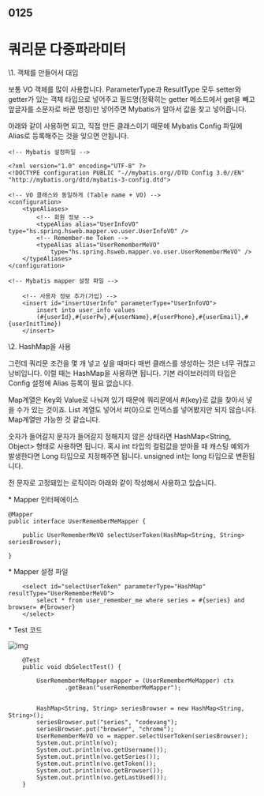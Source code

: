 ## 0125

# 쿼리문 다중파라미터



\1. 객체를 만들어서 대입

 

보통 VO 객체를 많이 사용합니다. ParameterType과 ResultType 모두 setter와 getter가 있는 객체 타입으로 넣어주고 필드명(정확히는 getter 메소드에서 get을 빼고 앞글자를 소문자로 바꾼 명칭)만 넣어주면 Mybatis가 알아서 값을 찾고 넣어줍니다. 

 

아래와 같이 사용하면 되고, 직접 만든 클래스이기 때문에 Mybatis Config 파일에 Alias로 등록해주는 것을 잊으면 안됩니다.

 

```
<!-- Mybatis 설정파일 -->

<?xml version="1.0" encoding="UTF-8" ?>
<!DOCTYPE configuration PUBLIC "-//mybatis.org//DTD Config 3.0//EN" 
"http://mybatis.org/dtd/mybatis-3-config.dtd">

<!-- VO 클래스와 동일하게 (Table name + VO) -->
<configuration>
	<typeAliases>
		<!-- 회원 정보 -->
		<typeAlias alias="UserInfoVO" type="hs.spring.hsweb.mapper.vo.user.UserInfoVO" />
		<!-- Remember-me Token -->
		<typeAlias alias="UserRememberMeVO"
			type="hs.spring.hsweb.mapper.vo.user.UserRememberMeVO" />
	</typeAliases>
</configuration>
```

 

```
<!-- Mybatis mapper 설정 파일 -->

	<!-- 사용자 정보 추가(가입) -->
	<insert id="insertUserInfo" parameterType="UserInfoVO">
		insert into user_info values
		(#{userId},#{userPw},#{userName},#{userPhone},#{userEmail},#{userInitTime})
	</insert>
```

 

 

 

\2. HashMap을 사용

 

그런데 쿼리문 조건을 몇 개 넣고 싶을 때마다 매번 클래스를 생성하는 것은 너무 귀찮고 낭비입니다. 이럴 때는 HashMap을 사용하면 됩니다. 기본 라이브러리의 타입은 Config 설정에 Alias 등록이 필요 없습니다.

 

Map계열은 Key와 Value로 나눠져 있기 때문에 쿼리문에서 #{key}로 값을 찾아서 넣을 수가 있는 것이죠. List 계열도 넣어서 #{0}으로 인덱스를 넣어봤지만 되지 않습니다. Map계열만 가능한 것 같습니다. 

 

숫자가 들어갈지 문자가 들어갈지 정해지지 않은 상태라면 HashMap<String, Object> 형태로 사용하면 됩니다. 혹시 int 타입의 컬럼값을 받아올 때 캐스팅 예외가 발생한다면 Long 타입으로 지정해주면 됩니다. unsigned int는 long 타입으로 변환됩니다.

 

전 문자로 고정돼있는 로직이라 아래와 같이 작성해서 사용하고 있습니다.

 

 

\* Mapper 인터페에이스

```
@Mapper
public interface UserRememberMeMapper {

	public UserRememberMeVO selectUserToken(HashMap<String, String> seriesBrowser);
	
}
```

 

\* Mapper 설정 파일

```
	<select id="selectUserToken" parameterType="HashMap" resultType="UserRememberMeVO">
		select * from user_remember_me where series = #{series} and browser= #{browser}
	</select>
```

 

\* Test 코드

 



![img](https://blog.kakaocdn.net/dn/x8KPv/btqC7qvnxpJ/wRFdSFCVjzLbB9C5ydEWVk/img.png)



```
	@Test
	public void dbSelectTest() {

		UserRememberMeMapper mapper = (UserRememberMeMapper) ctx
				.getBean("userRememberMeMapper");


		HashMap<String, String> seriesBrowser = new HashMap<String, String>(); 
		seriesBrowser.put("series", "codevang");
		seriesBrowser.put("browser", "chrome");
		UserRememberMeVO vo = mapper.selectUserToken(seriesBrowser);
		System.out.println(vo);
		System.out.println(vo.getUsername());
		System.out.println(vo.getSeries());
		System.out.println(vo.getToken());
		System.out.println(vo.getBrowser());
		System.out.println(vo.getLastUsed());
	}
```

 